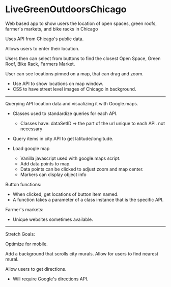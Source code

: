 # LiveGreenOutdoorsChicago
Web based app to show users the location of open spaces, green roofs, farmer's markets, and bike racks in Chicago

Uses API from Chicago's public data.

Allows users to enter their location.

Users then can select from buttons to find the closest Open Space, Green Roof, Bike Rack, Farmers Market.

User can see locations pinned on a map, that can drag and zoom.

- Use API to show locations on map window.
- CSS to have street level images of Chicago in background.

-------------------------
Querying API location data and visualizing it with Google.maps.
  - Classes used to standardize queries for each API.
    - Classes have:
      dataSetID => the part of the url unique to each API.
      <!-- queryType => what we're querying.  --> not necessary

  - Query items in city API to get latitude/longitude.
  - Load google map
    - Vanilla javascript used with google.maps script.
    - Add data points to map.
    - Data points can be clicked to adjust zoom and map center.
    - Markers can display object info

Button functions:
  - When clicked, get locations of button item named.
  - A function takes a parameter of a class instance that is the specific API.

Farmer's markets:
  - Unique websites sometimes available.

-------------------------
Stretch Goals:

Optimize for mobile.

Add a background that scrolls city murals. Allow for users to find nearest mural.

Allow users to get directions.
  - Will require Google's directions API.
